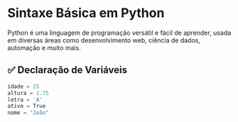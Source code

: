 # Sintaxe Básica em Python

Python é uma linguagem de programação versátil e fácil de aprender, usada em diversas áreas como desenvolvimento web, ciência de dados, automação e muito mais.

## ✅ Declaração de Variáveis

```python
idade = 25
altura = 1.75
letra = 'A'
ativo = True
nome = "João"
```